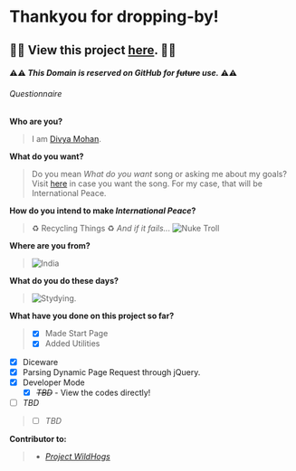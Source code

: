 # Thankyou for dropping-by!

## :construction::construction: View this project [here](//divyamohan1993.github.io). :construction::construction:

#### :warning::warning: *This Domain is reserved on GitHub for ~~future~~ use.* :warning::warning:

###### Questionnaire

**Who are you?**
> I am [Divya Mohan](//about.me/divyamohan1993).


**What do you want?**
> Do you mean *What do you want* song or asking me about my goals? Visit [here](https://www.youtube.com/watch?v=97BfC4LgrXk) in case you want the song. For my case, that will be International Peace.


**How do you intend to make _International Peace_?**
> :recycle: Recycling Things :recycle: *And if it fails...* ![Nuke Troll](http://i.imgur.com/usKHT.gif)


**Where are you from?**
> ![India](http://flagpedia.net/data/flags/mini/in.png)


**What do you do these days?**
> ![Stydying.](http://media.giphy.com/media/IW7oZF4MGJsfS/giphy.gif)


**What have you done on this project so far?**
>- [x] Made Start Page
>- [x] Added Utilities
  - [x] Diceware
  - [x] Parsing Dynamic Page Request through jQuery.
  - [x] Developer Mode
    - [x] ~~_TBD_~~ - View the codes directly!
  - [ ] *TBD*
>- [ ] *TBD*


**Contributor to:**
>- [*Project WildHogs*](//virtualwildhogs.github.io)
